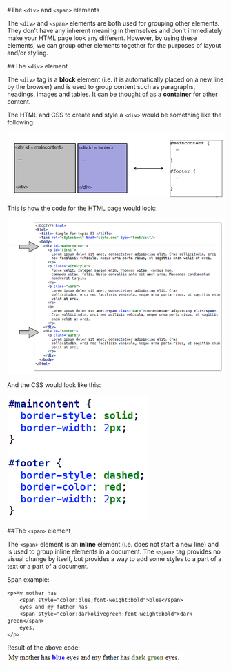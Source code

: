 #The `<div>` and `<span>` elements

The `<div>` and `<span>` elements are both used for grouping other elements. They don't have any inherent meaning in themselves and don't immediately make your HTML page look any different. However, by using these elements, we can group other elements together for the purposes of layout and/or styling.


##The `<div>` element

The `<div>` tag is a **block** element (i.e. it is automatically placed on a new line by the browser) and is used to group content such as paragraphs, headings, images and tables. It can be thought of as a **container** for other content.

The HTML and CSS to create and style a `<div>` would be something like the following:

![](./img/03.png)

This is how the code for the HTML page would look:

![](./img/04.png)

And the CSS would look like this:

![](./img/05.png)


##The `<span>` element

The `<span>` element is an **inline** element (i.e. does not start a new line) and is used to group inline elements in a document. The `<span>` tag provides no visual change by itself, but provides a way to add some styles to a part of a text or a part of a document.

Span example:
~~~
<p>My mother has 
	<span style="color:blue;font-weight:bold">blue</span> 
    eyes and my father has 
    <span style="color:darkolivegreen;font-weight:bold">dark green</span> 
    eyes.
</p>
~~~

Result of the above code:
![](./img/06.png)